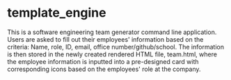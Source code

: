 # template_engine
This is a software engineering team generator command line application. Users are asked to fill out their employees' information based on the criteria: Name, role, ID, email, office number/github/school. The information is then stored in the newly created rendered HTML file, team.html, where the employee information is inputted into a pre-designed card with corresponding icons based on the employees' role at the company.
